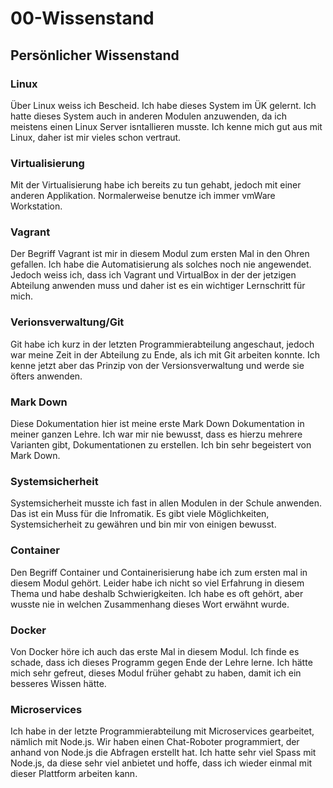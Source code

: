 # 00-Wissenstand

## Persönlicher Wissenstand
### Linux
Über Linux weiss ich Bescheid. Ich habe dieses System im ÜK gelernt. Ich hatte dieses System auch in anderen Modulen anzuwenden, da ich meistens einen Linux Server isntallieren musste. Ich kenne mich gut aus mit Linux, daher ist mir vieles schon vertraut.

### Virtualisierung
Mit der Virtualisierung habe ich bereits zu tun gehabt, jedoch mit einer anderen Applikation. Normalerweise benutze ich immer vmWare Workstation.

### Vagrant
Der Begriff Vagrant ist mir in diesem Modul zum ersten Mal in den Ohren gefallen. Ich habe die Automatisierung als solches noch nie angewendet. Jedoch weiss ich, dass ich Vagrant und VirtualBox in der der jetzigen Abteilung anwenden muss und daher ist es ein wichtiger Lernschritt für mich.

### Verionsverwaltung/Git
Git habe ich kurz in der letzten Programmierabteilung angeschaut, jedoch war meine Zeit in der Abteilung zu Ende, als ich mit Git arbeiten konnte. Ich kenne jetzt aber das Prinzip von der Versionsverwaltung und werde sie öfters anwenden.

### Mark Down
Diese Dokumentation hier ist meine erste Mark Down Dokumentation in meiner ganzen Lehre. Ich war mir nie bewusst, dass es hierzu mehrere Varianten gibt, Dokumentationen zu erstellen. Ich bin sehr begeistert von Mark Down.

### Systemsicherheit
Systemsicherheit musste ich fast in allen Modulen in der Schule anwenden. Das ist ein Muss für die Infromatik. Es gibt viele Möglichkeiten, Systemsicherheit zu gewähren und bin mir von einigen bewusst.

### Container
Den Begriff Container und Containerisierung habe ich zum ersten mal in diesem Modul gehört. Leider habe ich nicht so viel Erfahrung in diesem Thema und habe deshalb Schwierigkeiten. Ich habe es oft gehört, aber wusste nie in welchen Zusammenhang dieses Wort erwähnt wurde.

### Docker
Von Docker höre ich auch das erste Mal in diesem Modul. Ich finde es schade, dass ich dieses Programm gegen Ende der Lehre lerne. Ich hätte mich sehr gefreut, dieses Modul früher gehabt zu haben, damit ich ein besseres Wissen hätte. 

### Microservices
Ich habe in der letzte Programmierabteilung mit Microservices gearbeitet, nämlich mit Node.js. Wir haben einen Chat-Roboter programmiert, der anhand von Node.js die Abfragen erstellt hat. Ich hatte sehr viel Spass mit Node.js, da diese sehr viel anbietet und hoffe, dass ich wieder einmal mit dieser Plattform arbeiten kann.